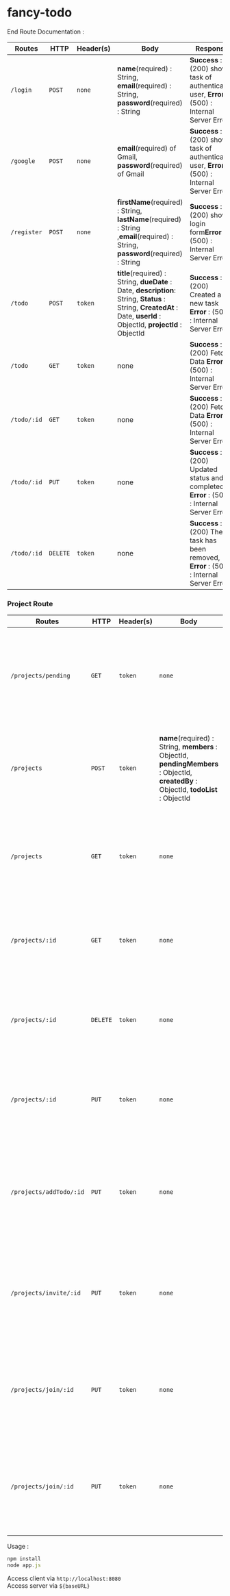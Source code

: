 # fancy-todo


End Route Documentation : 

| Routes           | HTTP   | Header(s) | Body                                                         | Response                                                     | Description                                                 |
| ---------------- | ------ | --------- | ------------------------------------------------------------ | ------------------------------------------------------------ | ----------------------------------------------------------- |
| `/login   `        | `POST`   | `none`      | **name**(required) : String, **email**(required) : String, **password**(required) : String | **Success** : (200) show task of authenticated user, **Error** : (500) : Internal Server Error | User can login                                              |
| `/google   `       | `POST`   | `none`      | **email**(required) of Gmail, **password**(required) of Gmail | **Success** : (200) show task of authenticated user, **Error** : (500) : Internal Server Error | User can login with Google email                            |
| `/register`        | `POST`   | `none`      | **firstName**(required) : String, **lastName**(required) : String ,**email**(required) : String, **password**(required) : String | **Success** : (200) show login form**Error** : (500) : Internal Server Error | User signing up as a new user                               |
| `/todo`    | `POST`   | `token`     | **title**(required) : String, **dueDate** : Date, **description**: String, **Status** : String, **CreatedAt** : Date, **userId** : ObjectId, **projectId** : ObjectId | **Success** : (200) Created a new task **Error** : (500) : Internal Server Error | Create a new task                                           |
| `/todo`   | `GET` | `token`   |   none    | **Success** : (200) Fetch Data **Error** : (500) : Internal Server Error  | Show all tasks for authenticated user
| `/todo/:id `       | `GET`    | `token`     | none                                                         | **Success** : (200) Fetch Data **Error** : (500) : Internal Server Error | Show spesific list of tasks of authenticated User                   |
| `/todo/:id` | `PUT`    | `token`     | none                                                         | **Success** : (200) Updated status and completedAt **Error** : (500) : Internal Server Error | Updating a status and mark when the task marked as complete |
| `/todo/:id` | `DELETE` | `token`     | none                                                         | **Success** : (200) The task has been removed, **Error** : (500) : Internal Server Error | Remove the task                                             |

### Project Route

| Routes           | HTTP   | Header(s) | Body                                                         | Response                                                     | Description                                                 |
| ---------------- | ------ | --------- | ------------------------------------------------------------ | ------------------------------------------------------------ | ----------------------------------------------------------- |
| `/projects/pending   `        | `GET`   | `token`      | `none` | **Success** : (200) show modals of invited projects, **Error** : (500) : Internal Server Error | User can either accept or decline invited project                                            |
| `/projects  `        | `POST`   | `token`      | **name**(required) : String, **members** : ObjectId, **pendingMembers** : ObjectId, **createdBy** : ObjectId, **todoList** : ObjectId   | **Success** : (201) Create a New Project, **Error** : (500) : Internal Server Error | User created a project                                            |
| `/projects  `        | `GET`   | `token`      | `none` | **Success** : (200) Show User Project, **Error** : (500) : Internal Server Error | Show all authenticated user projects |
| `/projects/:id `        | `GET`   | `token`      | `none` | **Success** : (200) Show one Project, **Error** : (500) : Internal Server Error | Show specific authenticated user project |
| `/projects/:id `        | `DELETE`   | `token`      | `none` | **Success** : (200) Delete a Project, **Error** : (500) : Internal Server Error | delete user project |
| `/projects/:id `        | `PUT`   | `token`      | `none` | **Success** : (200) Update a Project, **Error** : (500) : Internal Server Error | update user project |
| `/projects/addTodo/:id `        | `PUT`   | `token`      | `none` | **Success** : (200) Update a Project and add todo to Project, **Error** : (500) : Internal Server Error | add todo to project |
| `/projects/invite/:id `        | `PUT`   | `token`      | `none` | **Success** : (200) activate a member in a project, **Error** : (500) : Internal Server Error | pending member activate as a member |
| `/projects/join/:id `        | `PUT`   | `token`      | `none` | **Success** : (200) invited member accept a project, **Error** : (500) : Internal Server Error | pending member activate as a member |
| `/projects/join/:id `        | `PUT`   | `token`      | `none` | **Success** : (200) invited member decline a project, **Error** : (500) : Internal Server Error | pending member remove from project |

Usage :

```javascript
npm install
node app.js
```

Access client via `http://localhost:8080`<br>
Access server via `${baseURL}`